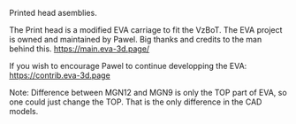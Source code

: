 Printed head asemblies.

The Print head is a modified EVA carriage to fit the VzBoT. The EVA project is owned and maintained by Pawel. Big thanks and credits to the man behind this.
https://main.eva-3d.page/

If you wish to encourage Pawel to continue developping the EVA: https://contrib.eva-3d.page

Note: Difference between MGN12 and MGN9 is only the TOP part of EVA, so one could just change the TOP. That is the only difference in the CAD models.

